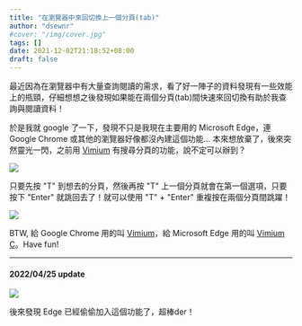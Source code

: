 ```yaml
---
title: "在瀏覽器中來回切換上一個分頁(tab)"
author: "dsewnr"
#cover: "/img/cover.jpg"
tags: []
date: 2021-12-02T21:18:52+08:00
draft: false
---
```


最近因為在瀏覽器中有大量查詢閱讀的需求，看了好一陣子的資料發現有一些效能上的瓶頸，仔細想想之後發現如果能在兩個分頁(tab)間快速來回切換有助於我查詢與閱讀資料！

於是我就 google 了一下，發現不只是我現在主要用的 Microsoft Edge，連 Google Chrome 或其他的瀏覽器好像都沒內建這個功能… 本來想放棄了，後來突然靈光一閃，之前用 [Vimium](https://vimium.github.io/) 有搜尋分頁的功能，說不定可以辦到？

![](/images/browser-switch-between-tabs-0.png)

只要先按 "T" 到想去的分頁，然後再按 "T" 上一個分頁就會在第一個選項，只要按下 "Enter" 就跳回去了！就可以使用 "T" + "Enter" 重複按在兩個分頁間跳躍！

![](/images/browser-switch-between-tabs-1.png)

BTW, 給 Google Chrome 用的叫 [Vimium](https://chrome.google.com/webstore/detail/vimium/dbepggeogbaibhgnhhndojpepiihcmeb)，給 Microsoft Edge 用的叫 [Vimium C](https://chrome.google.com/webstore/detail/vimium/dbepggeogbaibhgnhhndojpepiihcmeb)。Have fun!

---

#### 2022/04/25 update

![](/images/browser-switch-between-tabs-2.jpg)

後來發現 Edge 已經偷偷加入這個功能了，超棒der！

